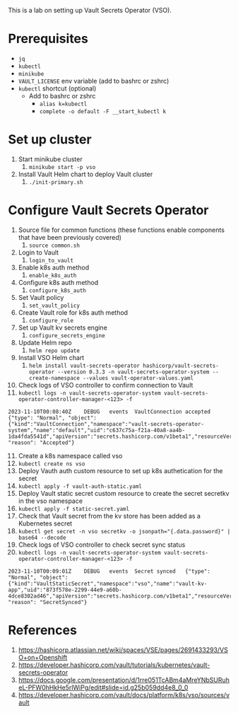 This is a lab on setting up Vault Secrets Operator (VSO).

# Prerequisites

* `jq`
* `kubectl`
* `minikube`
* `VAULT_LICENSE` env variable (add to bashrc or zshrc)
* `kubectl` shortcut (optional)
  * Add to bashrc or zshrc
    * `alias k=kubectl`
    * `complete -o default -F __start_kubectl k`

# Set up cluster

1. Start minikube cluster
   1. `minikube start -p vso`
2. Install Vault Helm chart to deploy Vault cluster
   1. `./init-primary.sh`

# Configure Vault Secrets Operator

1. Source file for common functions (these functions enable components that have been previously covered)
   1. `source common.sh`
2. Login to Vault
   1. `login_to_vault`
3. Enable k8s auth method
   1. `enable_k8s_auth`
4. Configure k8s auth method 
   1. `configure_k8s_auth`
5. Set Vault policy
   1. `set_vault_policy`
6. Create Vault role for k8s auth method
   1. `configure_role`
7. Set up Vault kv secrets engine
   1. `configure_secrets_engine`
8. Update Helm repo
   1. `helm repo update`
9. Install VSO Helm chart
   1. `helm install vault-secrets-operator hashicorp/vault-secrets-operator --version 0.3.3 -n vault-secrets-operator-system --create-namespace --values vault-operator-values.yaml`
10. Check logs of VSO controller to confirm connection to Vault
   1. `kubectl logs -n vault-secrets-operator-system vault-secrets-operator-controller-manager-<123> -f`
```
2023-11-10T00:08:40Z	DEBUG	events	VaultConnection accepted	{"type": "Normal", "object": {"kind":"VaultConnection","namespace":"vault-secrets-operator-system","name":"default","uid":"c637c75a-f21a-40a8-aa4b-1da4fda5541d","apiVersion":"secrets.hashicorp.com/v1beta1","resourceVersion":"731"}, "reason": "Accepted"}
```
11. Create a k8s namespace called vso  
   1. `kubectl create ns vso`
12. Deploy Vauth auth custom resource to set up k8s authetication for the secret
   1. `kubectl apply -f vault-auth-static.yaml`
13. Deploy Vault static secret custom resource to create the secret secretkv in the vso namespace
   1. `kubectl apply -f static-secret.yaml`
14. Check that Vault secret from the kv store has been added as a Kubernetes secret 
   1. `kubectl get secret -n vso secretkv -o jsonpath="{.data.password}" | base64 --decode`
15. Check logs of VSO controller to check secret sync status
   1. `kubectl logs -n vault-secrets-operator-system vault-secrets-operator-controller-manager-<123> -f`
```
2023-11-10T00:09:01Z	DEBUG	events	Secret synced	{"type": "Normal", "object": {"kind":"VaultStaticSecret","namespace":"vso","name":"vault-kv-app","uid":"873f578e-2299-44e9-a60b-4dce8302ad46","apiVersion":"secrets.hashicorp.com/v1beta1","resourceVersion":"774"}, "reason": "SecretSynced"}
```

# References

1. https://hashicorp.atlassian.net/wiki/spaces/VSE/pages/2691433293/VSO+on+Openshift
2. https://developer.hashicorp.com/vault/tutorials/kubernetes/vault-secrets-operator
3. https://docs.google.com/presentation/d/1rre051TcABm4aMreYNbSURuheL-PFW0hHkHe5rlWiPg/edit#slide=id.g25b059dd4e8_0_0
4. https://developer.hashicorp.com/vault/docs/platform/k8s/vso/sources/vault